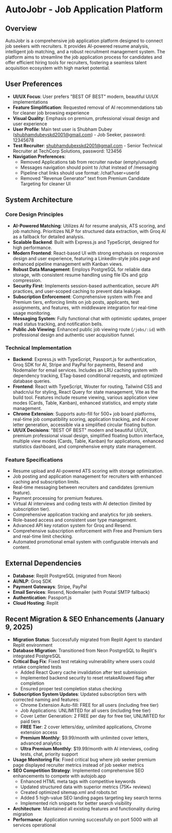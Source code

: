 # AutoJobr - Job Application Platform

## Overview
AutoJobr is a comprehensive job application platform designed to connect job seekers with recruiters. It provides AI-powered resume analysis, intelligent job matching, and a robust recruitment management system. The platform aims to streamline the job application process for candidates and offer efficient hiring tools for recruiters, fostering a seamless talent acquisition ecosystem with high market potential.

## User Preferences
- **UI/UX Focus**: User prefers "BEST OF BEST" modern, beautiful UI/UX implementations
- **Feature Simplification**: Requested removal of AI recommendations tab for cleaner job browsing experience
- **Visual Quality**: Emphasis on premium, professional visual design and user experience
- **User Profile**: Main test user is Shubham Dubey (shubhamdubeyskd2001@gmail.com) - Job Seeker, password: 12345678
- **Test Recruiter**: shubhamdubexskd2001@gmail.com - Senior Technical Recruiter at TechCorp Solutions, password: 123456
- **Navigation Preferences**: 
  - Removed Applications tab from recruiter navbar (empty/unused)
  - Messages navigation should point to /chat instead of /messaging
  - Pipeline chat links should use format: /chat?user=userId
  - Removed "Revenue Generator" text from Premium Candidate Targeting for cleaner UI

## System Architecture

### Core Design Principles
- **AI-Powered Matching**: Utilizes AI for resume analysis, ATS scoring, and job matching. Prioritizes NLP for structured data extraction, with Groq AI as a fallback for detailed analysis.
- **Scalable Backend**: Built with Express.js and TypeScript, designed for high performance.
- **Modern Frontend**: React-based UI with strong emphasis on responsive design and user experience, featuring a LinkedIn-style jobs page and enhanced pipeline management with Kanban views.
- **Robust Data Management**: Employs PostgreSQL for reliable data storage, with consistent resume handling using file IDs and gzip compression.
- **Security First**: Implements session-based authentication, secure API practices, and user-scoped caching to prevent data leakage.
- **Subscription Enforcement**: Comprehensive system with Free and Premium tiers, enforcing limits on job posts, applicants, test assignments, and features, with middleware integration for real-time usage monitoring.
- **Messaging System**: Fully functional chat with optimistic updates, proper read status tracking, and notification bells.
- **Public Job Viewing**: Enhanced public job viewing route (`/jobs/:id`) with professional design and authentic user acquisition funnel.

### Technical Implementation
- **Backend**: Express.js with TypeScript, Passport.js for authentication, Groq SDK for AI, Stripe and PayPal for payments, Resend and Nodemailer for email services. Includes an LRU caching system with dependency tracking, ETag-based conditional requests, and optimized database queries.
- **Frontend**: React with TypeScript, Wouter for routing, Tailwind CSS and shadcn/ui for styling, React Query for state management, Vite as the build tool. Features include resume viewing, various application view modes (Cards, Table, Kanban), enhanced statistics, and empty state management.
- **Chrome Extension**: Supports auto-fill for 500+ job board platforms, real-time job compatibility scoring, application tracking, and AI cover letter generation, accessible via a simplified circular floating button.
- **UI/UX Decisions**: "BEST OF BEST" modern and beautiful UI/UX, premium professional visual design, simplified floating button interface, multiple view modes (Cards, Table, Kanban) for applications, enhanced statistics dashboard, and comprehensive empty state management.

### Feature Specifications
- Resume upload and AI-powered ATS scoring with storage optimization.
- Job posting and application management for recruiters with enhanced caching and subscription limits.
- Real-time messaging between recruiters and candidates (premium feature).
- Payment processing for premium features.
- Virtual AI interviews and coding tests with AI detection (limited by subscription tier).
- Comprehensive application tracking and analytics for job seekers.
- Role-based access and consistent user type management.
- Advanced API key rotation system for Groq and Resend.
- Comprehensive subscription enforcement with Free and Premium tiers and real-time limit checking.
- Automated promotional email system with configurable intervals and content.

## External Dependencies
- **Database**: Replit PostgreSQL (migrated from Neon)
- **AI/NLP**: Groq SDK
- **Payment Gateways**: Stripe, PayPal
- **Email Services**: Resend, Nodemailer (with Postal SMTP fallback)
- **Authentication**: Passport.js
- **Cloud Hosting**: Replit

## Recent Migration & SEO Enhancements (January 9, 2025)
- **Migration Status**: Successfully migrated from Replit Agent to standard Replit environment
- **Database Migration**: Transitioned from Neon PostgreSQL to Replit's integrated PostgreSQL
- **Critical Bug Fix**: Fixed test retaking vulnerability where users could retake completed tests
  - Added React Query cache invalidation after test submission
  - Implemented backend security to reset retakeAllowed flag after completion
  - Ensured proper test completion status checking
- **Subscription System Updates**: Updated subscription tiers with corrected naming and features:
  - Chrome Extension Auto-fill: FREE for all users (including free tier)
  - Job Applications: UNLIMITED for all users (including free tier)
  - Cover Letter Generation: 2 FREE per day for free tier, UNLIMITED for paid tiers
  - **FREE Tier**: 2 cover letters/day, unlimited applications, Chrome extension access
  - **Premium Monthly**: $9.99/month with unlimited cover letters, advanced analytics
  - **Ultra Premium Monthly**: $19.99/month with AI interviews, coding tests, chat, priority support
- **Usage Monitoring Fix**: Fixed critical bug where job seeker premium page displayed recruiter metrics instead of job seeker metrics
- **SEO Competition Strategy**: Implemented comprehensive SEO enhancements to compete with autojob.app
  - Enhanced HTML meta tags with competitive keywords
  - Updated structured data with superior metrics (75K+ reviews)
  - Created optimized sitemap.xml and robots.txt
  - Added 5 high-value SEO landing pages targeting key search terms
  - Implemented rich snippets for better search visibility
- **Architecture**: Maintained all existing features and functionality during migration
- **Performance**: Application running successfully on port 5000 with all services operational